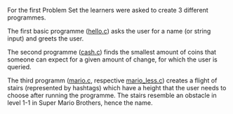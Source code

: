For the first Problem Set the learners were asked to create 3 different programmes.


The first basic programme ([hello.c](https://github.com/PSchiffsbauteil/data_backyard/blob/main/CS50_code/pset1/hello.c "hello")) asks the user for a name (or string input) and greets the user.


The second programme ([cash.c](https://github.com/PSchiffsbauteil/data_backyard/blob/main/CS50_code/pset1/cash.c "cash")) finds the smallest amount of coins that someone can expect for a given amount of change, for which the user is queried.


The third programm ([mario.c](https://github.com/PSchiffsbauteil/data_backyard/blob/main/CS50_code/pset1/mario.c "mario"), respective [mario_less.c](https://github.com/PSchiffsbauteil/data_backyard/blob/main/CS50_code/pset1/mario_less.c "mario less")) creates a flight of stairs (represented by hashtags) which have a height that the user needs to choose after running the programme. The stairs resemble an obstacle in level 1-1 in Super Mario Brothers, hence the name.
